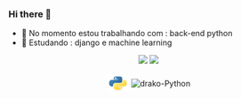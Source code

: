 ### Hi there 👋


- 🔭 No momento estou trabalhando com : back-end python
- 🌱 Estudando :  django e machine learning
<div align="center">
  <img height="180em" src="https://github-readme-stats.vercel.app/api?username=drakosilva&show_icons=true&theme=onedark&include_all_commits=true&count_private=true"/>
  <img height="180em" src="https://github-readme-stats.vercel.app/api/top-langs/?username=drakosilva&layout=compact&langs_count=7&theme=onedark"/>
<div/>  
<div style="display: inline_block"><br>
    <img align="center" alt="drako-Python" height="30" width="40" src="https://raw.githubusercontent.com/devicons/devicon/master/icons/python/python-original.svg">
    <img align="center" alt="drako-Python" height="30" width="40" src="https://img.shields.io/badge/Django-092E20?style=for-the-badge&logo=django&logoColor=white"> 
<div/>
